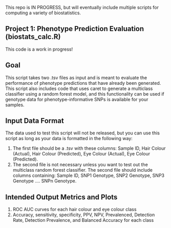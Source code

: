 This repo is IN PROGRESS, but will eventually include multiple scripts for computing a variety of biostatistics.

## Project 1: Phenotype Prediction Evaluation (biostats_calc.R)
This code is a work in progress!

## Goal
This script takes two .tsv files as input and is meant to evaluate the performance of phenotype predictions that have already been generated. This script also includes code that uses caret to generate a multiclass classifier using a random forest model, and this functionality can be used if genotype data for phenotype-informative SNPs is available for your samples.

## Input Data Format
The data used to test this script will not be released, but you can use this script as long as your data is formatted in the following way:
1. The first file should be a .tsv with these columns: Sample ID, Hair Colour (Actual), Hair Colour (Predicted), Eye Colour (Actual), Eye Colour (Predicted).
2. The second file is not necessary unless you want to test out the multiclass random forest classifier. The second file should include columns containing: Sample ID, SNP1 Genotype, SNP2 Genotype, SNP3 Genotype .... SNPn Genotype.

## Intended Output Metrics and Plots
1. ROC AUC curves for each hair colour and eye colour class
2. Accuracy, sensitivity, specificity, PPV, NPV, Prevalenced, Detection Rate, Detection Prevalence, and Balanced Accuracy for each class

